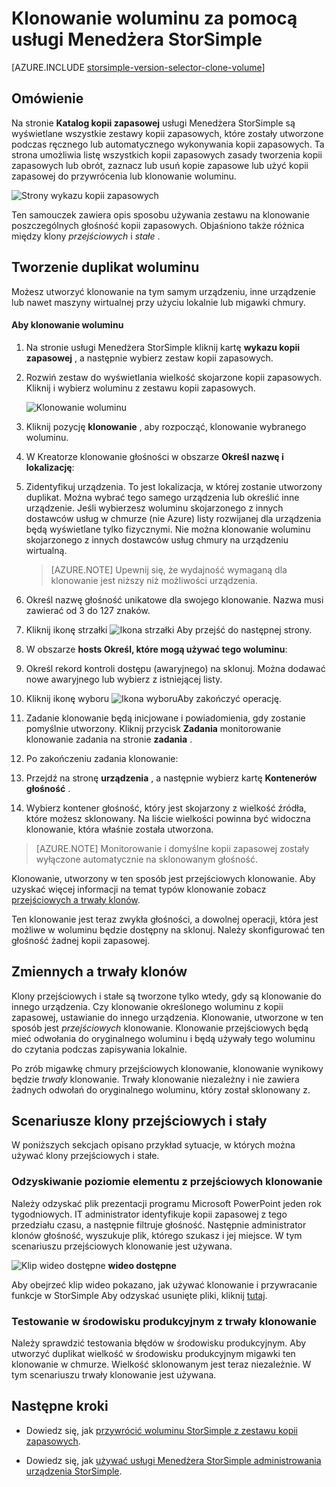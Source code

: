 <properties
   pageTitle="Klonowanie głośność StorSimple | Microsoft Azure"
   description="W tym artykule opisano klonowanie różnych typów i kiedy ich używać i wyjaśniono, jak korzystać z zestawu na klonowanie poszczególnych głośność kopii zapasowych."
   services="storsimple"
   documentationCenter="NA"
   authors="alkohli"
   manager="carmonm"
   editor="" />
<tags 
   ms.service="storsimple"
   ms.devlang="NA"
   ms.topic="article"
   ms.tgt_pltfrm="NA"
   ms.workload="TBD"
   ms.date="08/17/2016"
   ms.author="alkohli" />

# <a name="use-the-storsimple-manager-service-to-clone-a-volume"></a>Klonowanie woluminu za pomocą usługi Menedżera StorSimple

[AZURE.INCLUDE [storsimple-version-selector-clone-volume](../../includes/storsimple-version-selector-clone-volume.md)]

## <a name="overview"></a>Omówienie

Na stronie **Katalog kopii zapasowej** usługi Menedżera StorSimple są wyświetlane wszystkie zestawy kopii zapasowych, które zostały utworzone podczas ręcznego lub automatycznego wykonywania kopii zapasowych. Ta strona umożliwia listę wszystkich kopii zapasowych zasady tworzenia kopii zapasowych lub obrót, zaznacz lub usuń kopie zapasowe lub użyć kopii zapasowej do przywrócenia lub klonowanie woluminu.

![Strony wykazu kopii zapasowych](./media/storsimple-clone-volume/HCS_BackupCatalog.png)  

Ten samouczek zawiera opis sposobu używania zestawu na klonowanie poszczególnych głośność kopii zapasowych. Objaśniono także różnica między klony *przejściowych* i *stałe* . 

## <a name="create-a-clone-of-a-volume"></a>Tworzenie duplikat woluminu

Możesz utworzyć klonowanie na tym samym urządzeniu, inne urządzenie lub nawet maszyny wirtualnej przy użyciu lokalnie lub migawki chmury.

#### <a name="to-clone-a-volume"></a>Aby klonowanie woluminu

1. Na stronie usługi Menedżera StorSimple kliknij kartę **wykazu kopii zapasowej** , a następnie wybierz zestaw kopii zapasowych.

2. Rozwiń zestaw do wyświetlania wielkość skojarzone kopii zapasowych. Kliknij i wybierz woluminu z zestawu kopii zapasowych.

     ![Klonowanie woluminu](./media/storsimple-clone-volume/HCS_Clone.png) 

3. Kliknij pozycję **klonowanie** , aby rozpocząć, klonowanie wybranego woluminu.

4. W Kreatorze klonowanie głośności w obszarze **Określ nazwę i lokalizację**:

  1. Zidentyfikuj urządzenia. To jest lokalizacja, w której zostanie utworzony duplikat. Można wybrać tego samego urządzenia lub określić inne urządzenie. Jeśli wybierzesz woluminu skojarzonego z innych dostawców usług w chmurze (nie Azure) listy rozwijanej dla urządzenia będą wyświetlane tylko fizycznymi. Nie można klonowanie woluminu skojarzonego z innych dostawców usług chmury na urządzeniu wirtualną.

        >  [AZURE.NOTE] Upewnij się, że wydajność wymaganą dla klonowanie jest niższy niż możliwości urządzenia.
  2. Określ nazwę głośność unikatowe dla swojego klonowanie. Nazwa musi zawierać od 3 do 127 znaków.
  3. Kliknij ikonę strzałki ![Ikona strzałki](./media/storsimple-clone-volume/HCS_ArrowIcon.png) Aby przejść do następnej strony.

5. W obszarze **hosts Określ, które mogą używać tego woluminu**:

  1. Określ rekord kontroli dostępu (awaryjnego) na sklonuj. Można dodawać nowe awaryjnego lub wybierz z istniejącej listy.
  2. Kliknij ikonę wyboru ![Ikona wyboru](./media/storsimple-clone-volume/HCS_CheckIcon.png)Aby zakończyć operację.

6. Zadanie klonowanie będą inicjowane i powiadomienia, gdy zostanie pomyślnie utworzony. Kliknij przycisk **Zadania** monitorowanie klonowanie zadania na stronie **zadania** .

7. Po zakończeniu zadania klonowanie:

  1. Przejdź na stronę **urządzenia** , a następnie wybierz kartę **Kontenerów głośność** . 
  2. Wybierz kontener głośność, który jest skojarzony z wielkość źródła, które możesz sklonowany. Na liście wielkości powinna być widoczna klonowanie, która właśnie została utworzona.

>[AZURE.NOTE] Monitorowanie i domyślne kopii zapasowej zostały wyłączone automatycznie na sklonowanym głośność.

Klonowanie, utworzony w ten sposób jest przejściowych klonowanie. Aby uzyskać więcej informacji na temat typów klonowanie zobacz [przejściowych a trwały klonów](#transient-vs.-permanent-clones).

Ten klonowanie jest teraz zwykła głośności, a dowolnej operacji, która jest możliwe w woluminu będzie dostępny na sklonuj. Należy skonfigurować ten głośność żadnej kopii zapasowej.

## <a name="transient-vs-permanent-clones"></a>Zmiennych a trwały klonów

Klony przejściowych i stałe są tworzone tylko wtedy, gdy są klonowanie do innego urządzenia. Czy klonowanie określonego woluminu z kopii zapasowej, ustawianie do innego urządzenia. Klonowanie, utworzone w ten sposób jest *przejściowych* klonowanie. Klonowanie przejściowych będą mieć odwołania do oryginalnego woluminu i będą używały tego woluminu do czytania podczas zapisywania lokalnie. 

Po zrób migawkę chmury przejściowych klonowanie, klonowanie wynikowy będzie *trwały* klonowanie. Trwały klonowanie niezależny i nie zawiera żadnych odwołań do oryginalnego woluminu, który został sklonowany z.  

## <a name="scenarios-for-transient-and-permanent-clones"></a>Scenariusze klony przejściowych i stały

W poniższych sekcjach opisano przykład sytuacje, w których można używać klony przejściowych i stałe.

### <a name="item-level-recovery-with-a-transient-clone"></a>Odzyskiwanie poziomie elementu z przejściowych klonowanie

Należy odzyskać plik prezentacji programu Microsoft PowerPoint jeden rok tygodniowych. IT administrator identyfikuje kopii zapasowej z tego przedziału czasu, a następnie filtruje głośność. Następnie administrator klonów głośność, wyszukuje plik, którego szukasz i jej miejsce. W tym scenariuszu przejściowych klonowanie jest używana. 
 
![Klip wideo dostępne](./media/storsimple-clone-volume/Video_icon.png) **wideo dostępne**

Aby obejrzeć klip wideo pokazano, jak używać klonowanie i przywracanie funkcje w StorSimple Aby odzyskać usunięte pliki, kliknij [tutaj](https://azure.microsoft.com/documentation/videos/storsimple-recover-deleted-files-with-storsimple/).

### <a name="testing-in-the-production-environment-with-a-permanent-clone"></a>Testowanie w środowisku produkcyjnym z trwały klonowanie

Należy sprawdzić testowania błędów w środowisku produkcyjnym. Aby utworzyć duplikat wielkość w środowisku produkcyjnym migawki ten klonowanie w chmurze. Wielkość sklonowanym jest teraz niezależnie. W tym scenariuszu trwały klonowanie jest używana.

## <a name="next-steps"></a>Następne kroki
- Dowiedz się, jak [przywrócić woluminu StorSimple z zestawu kopii zapasowych](storsimple-restore-from-backup-set.md).

- Dowiedz się, jak [używać usługi Menedżera StorSimple administrowania urządzenia StorSimple](storsimple-manager-service-administration.md).

 
